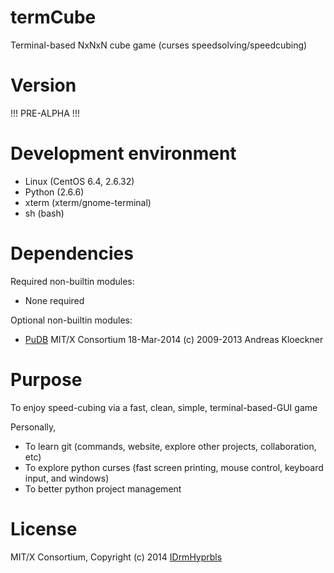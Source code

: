 termCube
========

Terminal-based NxNxN cube game (curses speedsolving/speedcubing)

Version
========

!!! PRE-ALPHA !!!

Development environment
========

* Linux  (CentOS 6.4, 2.6.32)
* Python (2.6.6)
* xterm  (xterm/gnome-terminal)
* sh     (bash)

Dependencies
========

Required non-builtin modules:
* None required

Optional non-builtin modules:
* [PuDB](https://github.com/inducer/pudb) MIT/X Consortium 18-Mar-2014 (c) 2009-2013 Andreas Kloeckner

Purpose
========

To enjoy speed-cubing via a fast, clean, simple, terminal-based-GUI game

Personally,
* To learn git (commands, website, explore other projects, collaboration, etc) 
* To explore python curses (fast screen printing, mouse control, keyboard input, and windows) 
* To better python project management

License
========

MIT/X Consortium, Copyright (c) 2014 [IDrmHyprbls](https://github.com/idrmhyprbls)

